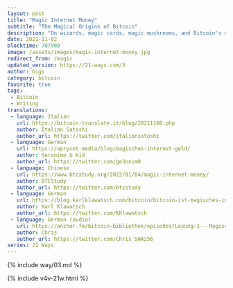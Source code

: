```yaml
---
layout: post
title: "Magic Internet Money"
subtitle: "The Magical Origins of Bitcoin"
description: "On wizards, magic cards, magic mushrooms, and Bitcoin's magical properties."
date: 2021-11-02
blocktime: 707909
image: /assets/images/magic-internet-money.jpg
redirect_from: /magic
updated_version: https://21-ways.com/3
author: Gigi
category: bitcoin
favorite: true
tags:
 - Bitcoin
 - Writing
translations:
 - language: Italian
   url: https://bitcoin-translate.it/blog/20211108.php
   author: Italian Satoshi
   author_url: https://twitter.com/italiansatoshi
 - language: German
   url: https://aprycot.media/blog/magisches-internet-geld/
   author: Geronimo & Kid
   author_url: https://twitter.com/ge3onim0
 - language: Chinese
   url: https://www.btcstudy.org/2022/01/04/magic-internet-money/
   author: BTCStudy
   author_url: https://twitter.com/btcstudy
 - language: German
   url: https://blog.karlklawatsch.com/bitcoin/bitcoin-ist-magisches-internet-geld/
   author: Karl Klawatsch
   author_url: https://twitter.com/KKlawatsch
 - language: German (audio)
   url: https://anchor.fm/bitcoin-bibliothek/episodes/Lesung-1---Magisches-Internet-Geld-Gigi-e1ekb06
   author: Chris
   author_url: https://twitter.com/Chris_SHA256
series: 21 Ways
---
```


{% include way/03.md %}

{% include v4v-21w.html %}
